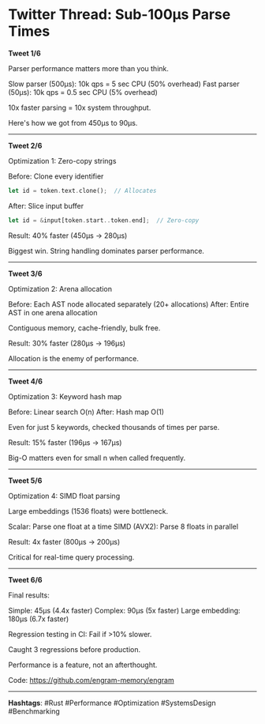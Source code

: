 # Twitter Thread: Sub-100μs Parse Times

**Tweet 1/6**

Parser performance matters more than you think.

Slow parser (500μs): 10k qps = 5 sec CPU (50% overhead)
Fast parser (50μs): 10k qps = 0.5 sec CPU (5% overhead)

10x faster parsing = 10x system throughput.

Here's how we got from 450μs to 90μs.

---

**Tweet 2/6**

Optimization 1: Zero-copy strings

Before: Clone every identifier
```rust
let id = token.text.clone();  // Allocates
```

After: Slice input buffer
```rust
let id = &input[token.start..token.end];  // Zero-copy
```

Result: 40% faster (450μs → 280μs)

Biggest win. String handling dominates parser performance.

---

**Tweet 3/6**

Optimization 2: Arena allocation

Before: Each AST node allocated separately (20+ allocations)
After: Entire AST in one arena allocation

Contiguous memory, cache-friendly, bulk free.

Result: 30% faster (280μs → 196μs)

Allocation is the enemy of performance.

---

**Tweet 4/6**

Optimization 3: Keyword hash map

Before: Linear search O(n)
After: Hash map O(1)

Even for just 5 keywords, checked thousands of times per parse.

Result: 15% faster (196μs → 167μs)

Big-O matters even for small n when called frequently.

---

**Tweet 5/6**

Optimization 4: SIMD float parsing

Large embeddings (1536 floats) were bottleneck.

Scalar: Parse one float at a time
SIMD (AVX2): Parse 8 floats in parallel

Result: 4x faster (800μs → 200μs)

Critical for real-time query processing.

---

**Tweet 6/6**

Final results:

Simple: 45μs (4.4x faster)
Complex: 90μs (5x faster)
Large embedding: 180μs (6.7x faster)

Regression testing in CI: Fail if >10% slower.

Caught 3 regressions before production.

Performance is a feature, not an afterthought.

Code: https://github.com/engram-memory/engram

---

**Hashtags**: #Rust #Performance #Optimization #SystemsDesign #Benchmarking
